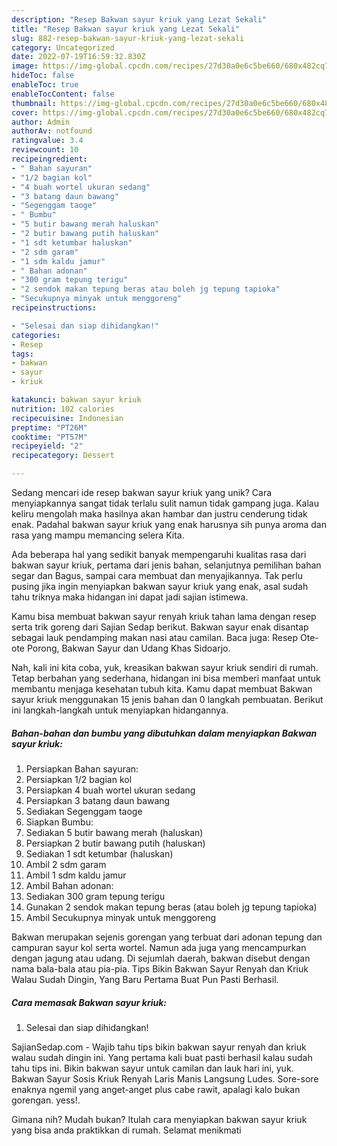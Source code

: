 ```yaml
---
description: "Resep Bakwan sayur kriuk yang Lezat Sekali"
title: "Resep Bakwan sayur kriuk yang Lezat Sekali"
slug: 882-resep-bakwan-sayur-kriuk-yang-lezat-sekali
category: Uncategorized
date: 2022-07-19T16:59:32.830Z
image: https://img-global.cpcdn.com/recipes/27d30a0e6c5be660/680x482cq70/bakwan-sayur-kriuk-foto-resep-utama.jpg
hideToc: false
enableToc: true
enableTocContent: false
thumbnail: https://img-global.cpcdn.com/recipes/27d30a0e6c5be660/680x482cq70/bakwan-sayur-kriuk-foto-resep-utama.jpg
cover: https://img-global.cpcdn.com/recipes/27d30a0e6c5be660/680x482cq70/bakwan-sayur-kriuk-foto-resep-utama.jpg
author: Admin
authorAv: notfound
ratingvalue: 3.4
reviewcount: 10
recipeingredient:
- " Bahan sayuran"
- "1/2 bagian kol"
- "4 buah wortel ukuran sedang"
- "3 batang daun bawang"
- "Segenggam taoge"
- " Bumbu"
- "5 butir bawang merah haluskan"
- "2 butir bawang putih haluskan"
- "1 sdt ketumbar haluskan"
- "2 sdm garam"
- "1 sdm kaldu jamur"
- " Bahan adonan"
- "300 gram tepung terigu"
- "2 sendok makan tepung beras atau boleh jg tepung tapioka"
- "Secukupnya minyak untuk menggoreng"
recipeinstructions:

- "Selesai dan siap dihidangkan!"
categories:
- Resep
tags:
- bakwan
- sayur
- kriuk

katakunci: bakwan sayur kriuk 
nutrition: 102 calories
recipecuisine: Indonesian
preptime: "PT26M"
cooktime: "PT57M"
recipeyield: "2"
recipecategory: Dessert

---
```





Sedang mencari ide resep bakwan sayur kriuk yang unik? Cara menyiapkannya sangat tidak terlalu sulit namun tidak gampang juga. Kalau keliru mengolah maka hasilnya akan hambar dan justru cenderung tidak enak. Padahal bakwan sayur kriuk yang enak harusnya sih punya aroma dan rasa yang mampu memancing selera Kita.





Ada beberapa hal yang sedikit banyak mempengaruhi kualitas rasa dari bakwan sayur kriuk, pertama dari jenis bahan, selanjutnya pemilihan bahan segar dan Bagus, sampai cara membuat dan menyajikannya. Tak perlu pusing jika ingin menyiapkan bakwan sayur kriuk yang enak,      asal sudah tahu triknya maka hidangan ini dapat jadi sajian istimewa.














Kamu bisa membuat bakwan sayur renyah kriuk tahan lama dengan resep serta trik goreng dari Sajian Sedap berikut. Bakwan sayur enak disantap sebagai lauk pendamping makan nasi atau camilan. Baca juga: Resep Ote-ote Porong, Bakwan Sayur dan Udang Khas Sidoarjo.






Nah, kali ini kita coba, yuk, kreasikan bakwan sayur kriuk sendiri di rumah. Tetap berbahan yang sederhana, hidangan ini bisa memberi manfaat untuk membantu menjaga kesehatan tubuh kita. Kamu dapat membuat Bakwan sayur kriuk menggunakan 15 jenis bahan dan 0 langkah pembuatan. Berikut ini langkah-langkah untuk menyiapkan hidangannya.

<!--inarticleads1-->

##### Bahan-bahan dan bumbu yang dibutuhkan dalam menyiapkan Bakwan sayur kriuk:

1. Persiapkan  Bahan sayuran:
1. Persiapkan 1/2 bagian kol
1. Persiapkan 4 buah wortel ukuran sedang
1. Persiapkan 3 batang daun bawang
1. Sediakan Segenggam taoge
1. Siapkan  Bumbu:
1. Sediakan 5 butir bawang merah (haluskan)
1. Persiapkan 2 butir bawang putih (haluskan)
1. Sediakan 1 sdt ketumbar (haluskan)
1. Ambil 2 sdm garam
1. Ambil 1 sdm kaldu jamur
1. Ambil  Bahan adonan:
1. Sediakan 300 gram tepung terigu
1. Gunakan 2 sendok makan tepung beras (atau boleh jg tepung tapioka)
1. Ambil Secukupnya minyak untuk menggoreng


Bakwan merupakan sejenis gorengan yang terbuat dari adonan tepung dan campuran sayur kol serta wortel. Namun ada juga yang mencampurkan dengan jagung atau udang. Di sejumlah daerah, bakwan disebut dengan nama bala-bala atau pia-pia. Tips Bikin Bakwan Sayur Renyah dan Kriuk Walau Sudah Dingin, Yang Baru Pertama Buat Pun Pasti Berhasil. 

<!--inarticleads2-->

##### Cara memasak Bakwan sayur kriuk:


1. Selesai dan siap dihidangkan!

SajianSedap.com - Wajib tahu tips bikin bakwan sayur renyah dan kriuk walau sudah dingin ini. Yang pertama kali buat pasti berhasil kalau sudah tahu tips ini. Bikin bakwan sayur untuk camilan dan lauk hari ini, yuk. Bakwan Sayur Sosis Kriuk Renyah Laris Manis Langsung Ludes. Sore-sore enaknya ngemil yang anget-anget plus cabe rawit, apalagi kalo bukan gorengan. yess!. 

Gimana nih? Mudah bukan? Itulah cara menyiapkan bakwan sayur kriuk yang bisa anda praktikkan di rumah. Selamat menikmati
